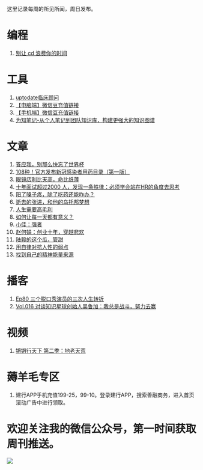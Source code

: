 这里记录每周的所见所闻，周日发布。

# 编程
1. [别让 cd 浪费你的时间](https://www.skywind.me/blog/archives/2229)

# 工具
1. [uptodate临床顾问](https://www.uptodate.cn/home)
2. [【电脑端】微信豆充值链接](https://webeans.url.cn)
3. [【手机端】微信豆充值链接](https://webeans.url.cn/mobile/pay)
4. [为知笔记-从个人笔记到团队知识库，构建更强大的知识图谱](https://www.wiz.cn/zh-cn/)

# 文章
1. [答应我，别那么快忘了世界杯](https://mp.weixin.qq.com/s/DHdWXqpuGVQ32mDGWx8USw)
2. [108种！官方发布新冠感染者用药目录（第一版）](https://mp.weixin.qq.com/s/p1CLHm6HHliUj22DimInDg)
3. [眼镜店利比天高，命比纸薄](https://mp.weixin.qq.com/s/SKey248LE5vtYyckAM5giA)
4. [十年面试超过2000 人，发现一条铁律：必须学会站在HR的角度去思考](https://mp.weixin.qq.com/s/yPCv4JVqng5nTKJ8G-MLoQ)
5. [阳了嗓子疼，除了吃药还能咋办？](https://mp.weixin.qq.com/s/V55E-7bFrRvw6gT2_fsp3g)
6. [逝去的张进，和他的乌托邦梦想](https://mp.weixin.qq.com/s/k9zzjRJl6_qArSo_cb34xw)
7. [人生需要高毛利](https://mp.weixin.qq.com/s/c3UDO5-uR7vRgMgPYb0gSw)
8. [如何让每一天都有意义？](https://mp.weixin.qq.com/s/3S-CGp_M34TyfdtXX5L85Q)
9. [小佳：强者](https://mp.weixin.qq.com/s/5AklCCurRfAAtxtHzYEmzA)
10. [赵何娟：创业十年，穿越悲欢](https://mp.weixin.qq.com/s/OX8Y5_cUFioVKLXd72vAKA)
11. [陆毅的这个瓜，管甜](https://mp.weixin.qq.com/s/s2FTp-5p0_GqvU72-gpzVg)
12. [用自律对抗人性的弱点](https://mp.weixin.qq.com/s/qgz3PUT8stCrSDrbVYdbPQ)
13. [找到自己的精神能量来源](https://mp.weixin.qq.com/s/_8Yq-7woD-2w6OZOuclYCw)

# 播客
1. [Ep80 三个脱口秀演员的三次人生转折](https://www.xiaoyuzhoufm.com/episode/634b4ba66cc9b3e65de9bafb?s=eyJ1IjogIjVlN2ZlY2MyMWJmYmJjM2RhZDgzNmNjNCJ9)
2. [Vol.016 对谈知识星球创始人吴鲁加：我总是战斗，努力去赢](https://www.xiaoyuzhoufm.com/episode/62f09d4620298b975e3534ad?s=eyJ1IjogIjVlN2ZlY2MyMWJmYmJjM2RhZDgzNmNjNCJ9)

# 视频
1. [锵锵行天下 第二季：地老天荒](https://v.youku.com/v_show/id_XNTExNTUyODAzMg==.html?sharefrom=iphone&scene=long&playMode=normal&sharekey=de1da2a2955e00febc351c421a9d03679)

# 薅羊毛专区
1. 建行APP手机充值199-25，99-10。登录建行APP，搜索善融商务，进入首页滚动广告中进行领取。


# 欢迎关注我的微信公众号，第一时间获取周刊推送。
![](https://files.catbox.moe/s0g0p6.png)